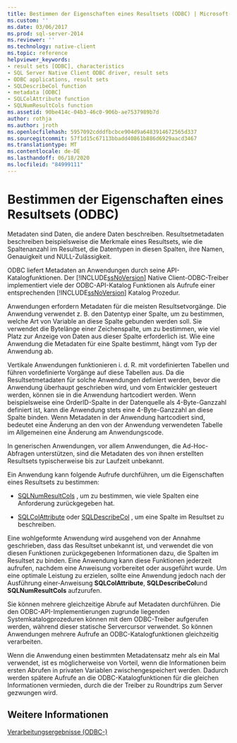 ```yaml
---
title: Bestimmen der Eigenschaften eines Resultsets (ODBC) | Microsoft-Dokumentation
ms.custom: ''
ms.date: 03/06/2017
ms.prod: sql-server-2014
ms.reviewer: ''
ms.technology: native-client
ms.topic: reference
helpviewer_keywords:
- result sets [ODBC], characteristics
- SQL Server Native Client ODBC driver, result sets
- ODBC applications, result sets
- SQLDescribeCol function
- metadata [ODBC]
- SQLColAttribute function
- SQLNumResultCols function
ms.assetid: 90be414c-04b3-46c0-906b-ae7537989b7d
author: rothja
ms.author: jroth
ms.openlocfilehash: 5957092cdddfbcbce904d9a6483914672565d337
ms.sourcegitcommit: 57f1d15c67113bbadd40861b886d6929aacd3467
ms.translationtype: MT
ms.contentlocale: de-DE
ms.lasthandoff: 06/18/2020
ms.locfileid: "84999111"
---
```

# <a name="determining-the-characteristics-of-a-result-set-odbc"></a>Bestimmen der Eigenschaften eines Resultsets (ODBC)
  Metadaten sind Daten, die andere Daten beschreiben. Resultsetmetadaten beschreiben beispielsweise die Merkmale eines Resultsets, wie die Spaltenanzahl im Resultset, die Datentypen in diesen Spalten, ihre Namen, Genauigkeit und NULL-Zulässigkeit.  
  
 ODBC liefert Metadaten an Anwendungen durch seine API-Katalogfunktionen. Der [!INCLUDE[ssNoVersion](../../includes/ssnoversion-md.md)] Native Client-ODBC-Treiber implementiert viele der ODBC-API-Katalog Funktionen als Aufrufe einer entsprechenden [!INCLUDE[ssNoVersion](../../includes/ssnoversion-md.md)] Katalog Prozedur.  
  
 Anwendungen erfordern Metadaten für die meisten Resultsetvorgänge. Die Anwendung verwendet z. B. den Datentyp einer Spalte, um zu bestimmen, welche Art von Variable an diese Spalte gebunden werden soll. Sie verwendet die Bytelänge einer Zeichenspalte, um zu bestimmen, wie viel Platz zur Anzeige von Daten aus dieser Spalte erforderlich ist. Wie eine Anwendung die Metadaten für eine Spalte bestimmt, hängt vom Typ der Anwendung ab.  
  
 Vertikale Anwendungen funktionieren i. d. R. mit vordefinierten Tabellen und führen vordefinierte Vorgänge auf diese Tabellen aus. Da die Resultsetmetadaten für solche Anwendungen definiert werden, bevor die Anwendung überhaupt geschrieben wird, und vom Entwickler gesteuert werden, können sie in die Anwendung hartcodiert werden. Wenn beispielsweise eine OrderID-Spalte in der Datenquelle als 4-Byte-Ganzzahl definiert ist, kann die Anwendung stets eine 4-Byte-Ganzzahl an diese Spalte binden. Wenn Metadaten in der Anwendung hartcodiert sind, bedeutet eine Änderung an den von der Anwendung verwendeten Tabelle im Allgemeinen eine Änderung am Anwendungscode.  
  
 In generischen Anwendungen, vor allem Anwendungen, die Ad-Hoc-Abfragen unterstützen, sind die Metadaten des von ihnen erstellten Resultsets typischerweise bis zur Laufzeit unbekannt.  
  
 Ein Anwendung kann folgende Aufrufe durchführen, um die Eigenschaften eines Resultsets zu bestimmen:  
  
-   [SQLNumResultCols](../native-client-odbc-api/sqlnumresultcols.md) , um zu bestimmen, wie viele Spalten eine Anforderung zurückgegeben hat.  
  
-   [SQLColAttribute](../native-client-odbc-api/sqlcolattribute.md) oder [SQLDescribeCol](../native-client-odbc-api/sqldescribecol.md) , um eine Spalte im Resultset zu beschreiben.  
  
 Eine wohlgeformte Anwendung wird ausgehend von der Annahme geschrieben, dass das Resultset unbekannt ist, und verwendet die von diesen Funktionen zurückgegebenen Informationen dazu, die Spalten im Resultset zu binden. Eine Anwendung kann diese Funktionen jederzeit aufrufen, nachdem eine Anweisung vorbereitet oder ausgeführt wurde. Um eine optimale Leistung zu erzielen, sollte eine Anwendung jedoch nach der Ausführung einer-Anweisung **SQLColAttribute**, **SQLDescribeCol**und **SQLNumResultCols** aufzurufen.  
  
 Sie können mehrere gleichzeitige Abrufe auf Metadaten durchführen. Die den ODBC-API-Implementierungen zugrunde liegenden Systemkatalogprozeduren können mit dem ODBC-Treiber aufgerufen werden, während dieser statische Servercursor verwendet. So können Anwendungen mehrere Aufrufe an ODBC-Katalogfunktionen gleichzeitig verarbeiten.  
  
 Wenn die Anwendung einen bestimmten Metadatensatz mehr als ein Mal verwendet, ist es möglicherweise von Vorteil, wenn die Informationen beim ersten Abrufen in privaten Variablen zwischengespeichert werden. Dadurch werden spätere Aufrufe an die ODBC-Katalogfunktionen für die gleichen Informationen vermieden, durch die der Treiber zu Roundtrips zum Server gezwungen wird.  
  
## <a name="see-also"></a>Weitere Informationen  
 [Verarbeitungsergebnisse &#40;ODBC-&#41;](processing-results-odbc.md)  
  
  
